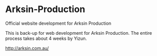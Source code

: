 # Arksin-Production
Official website development for Arksin Production

This is back-up for web development for Arksin Production. The entire process takes about 4 weeks by Yizun. 

http://arksin.com.au/ 
